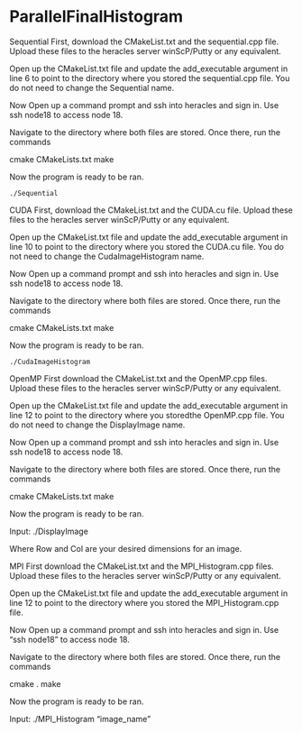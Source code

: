 # ParallelFinalHistogram

Sequential
First, download the CMakeList.txt and the sequential.cpp file. Upload these files to the heracles server winScP/Putty or any equivalent.

Open up the CMakeList.txt file and update the add_executable argument in line 6  to point to the directory where you stored the sequential.cpp file. You do not need to change the Sequential name.

Now Open up a command prompt and ssh into heracles and sign in. Use ssh node18 to access node 18.

Navigate to the directory where both files are stored. Once there, run the commands

cmake CMakeLists.txt
make

Now the program is ready to be ran.
  	
	./Sequential


CUDA
First, download the CMakeList.txt and the CUDA.cu file. Upload these files to the heracles server winScP/Putty or any equivalent.

Open up the CMakeList.txt file and update the add_executable argument in line 10  to point to the directory where you stored the CUDA.cu file. You do not need to change the CudaImageHistogram name.

Now Open up a command prompt and ssh into heracles and sign in. Use ssh node18 to access node 18.

Navigate to the directory where both files are stored. Once there, run the commands

cmake CMakeLists.txt
make

Now the program is ready to be ran.
  	
	./CudaImageHistogram


OpenMP
First download the CMakeList.txt and the OpenMP.cpp files. Upload these files to the heracles server winScP/Putty or any equivalent.

Open up the CMakeList.txt file and update the add_executable argument in line 12 to point to the directory where you storedthe OpenMP.cpp file. You do not need to change the DisplayImage name.

Now Open up a command prompt and ssh into heracles and sign in. Use ssh node18 to access node 18.

Navigate to the directory where both files are stored. Once there, run the commands

cmake CMakeLists.txt
make

Now the program is ready to be ran.

Input: ./DisplayImage <Row> <Col>

Where Row and Col are your desired dimensions for an image.


MPI
First download the CMakeList.txt and the MPI_Histogram.cpp files. Upload these files to the heracles server winScP/Putty or any equivalent.

Open up the CMakeList.txt file and update the add_executable argument in line 12 to point to the directory where you stored the MPI_Histogram.cpp file. 

Now Open up a command prompt and ssh into heracles and sign in. Use “ssh node18” to access node 18.

Navigate to the directory where both files are stored. Once there, run the commands

cmake .
make

Now the program is ready to be ran.

Input: ./MPI_Histogram “image_name”
